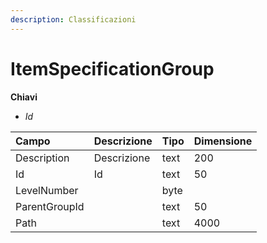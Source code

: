 ```yaml
---
description: Classificazioni
---
```


# ItemSpecificationGroup

**Chiavi**

* _Id_

| Campo | Descrizione | Tipo | Dimensione |
| :--- | :--- | :--- | :--- |
| Description | Descrizione | text | 200 |
| Id | Id | text | 50 |
| LevelNumber |  | byte |  |
| ParentGroupId |  | text | 50 |
| Path |  | text | 4000 |
